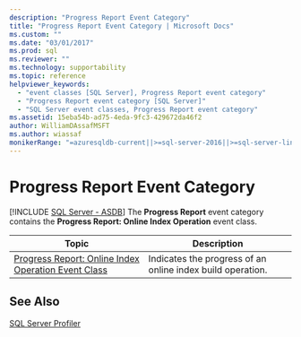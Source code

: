 ```yaml
---
description: "Progress Report Event Category"
title: "Progress Report Event Category | Microsoft Docs"
ms.custom: ""
ms.date: "03/01/2017"
ms.prod: sql
ms.reviewer: ""
ms.technology: supportability
ms.topic: reference
helpviewer_keywords: 
  - "event classes [SQL Server], Progress Report event category"
  - "Progress Report event category [SQL Server]"
  - "SQL Server event classes, Progress Report event category"
ms.assetid: 15eba54b-ad75-4eda-9fc3-429672da46f2
author: WilliamDAssafMSFT
ms.author: wiassaf
monikerRange: "=azuresqldb-current||>=sql-server-2016||>=sql-server-linux-2017||=azuresqldb-mi-current"
---
```

# Progress Report Event Category
[!INCLUDE [SQL Server - ASDB](../../includes/applies-to-version/sql-asdb.md)]
  The **Progress Report** event category contains the **Progress Report: Online Index Operation** event class.  
  
|Topic|Description|  
|-----------|-----------------|  
|[Progress Report: Online Index Operation Event Class](../../relational-databases/event-classes/progress-report-online-index-operation-event-class.md)|Indicates the progress of an online index build operation.|  
  
## See Also  
 [SQL Server Profiler](../../tools/sql-server-profiler/sql-server-profiler.md)  
  
  
